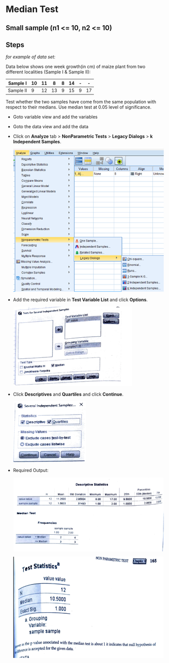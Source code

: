 # Median Test

## Small sample (n1 <= 10, n2 <= 10)

## Steps

_for example of data set:_

Data below shows one week growth(in cm) of maize plant from two different localities (Sample I & Sample II):

| Sample I  | 10  | 11  | 8   | 8   | 14  | -   | -   |
| --------- | --- | --- | --- | --- | --- | --- | --- |
| Sample II | 9   | 12  | 13  | 9   | 15  | 9   | 17  |

Test whether the two samples have come from the same population with respect to their medians. Use median test at 0.05 level of significance.

- Goto variable view and add the variables

- Goto the data view and add the data

- Click on **Analyze** tab > **NonParametric Tests** > **Legacy Dialogs** > **k Independent Samples**.

  ![Step](assets/step.png)

- Add the required variable in **Test Variable List** and click **Options**.

  ![Dialog](assets/dialog.png)

- Click **Descriptives** and **Quartiles** and click **Continue**.

  ![Dialog](assets/dialog2.png)

- Required Output:

  ![Output](assets/output.png)

  ![Output](assets/output2.png)
